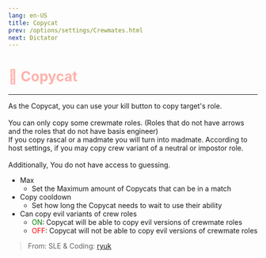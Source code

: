 ```yaml
---
lang: en-US
title: Copycat
prev: /options/settings/Crewmates.html
next: Dictator
---
```


# <font color="#ffb2ab">📝 <b>Copycat</b></font> <Badge text="Power" type="tip" vertical="middle"/>
---

As the Copycat, you can use your kill button to copy target's role.<br><br>
You can only copy some crewmate roles. (Roles that do not have arrows and the roles that do not have basis engineer)<br>
If you copy rascal or a madmate you will turn into madmate. According to host settings, if you may copy crew variant of a neutral or impostor role.<br><br>
Additionally, You do not have access to guessing.
* Max
  * Set the Maximum amount of Copycats that can be in a match
* Copy cooldown
  * Set how long the Copycat needs to wait to use their ability
* Can copy evil variants of crew roles
  * <font color=green>ON</font>: Copycat will be able to copy evil versions of crewmate roles
  * <font color=red>OFF</font>: Copycat will not be able to copy evil versions of crewmate roles

> From: SLE & Coding: [ryuk](#)